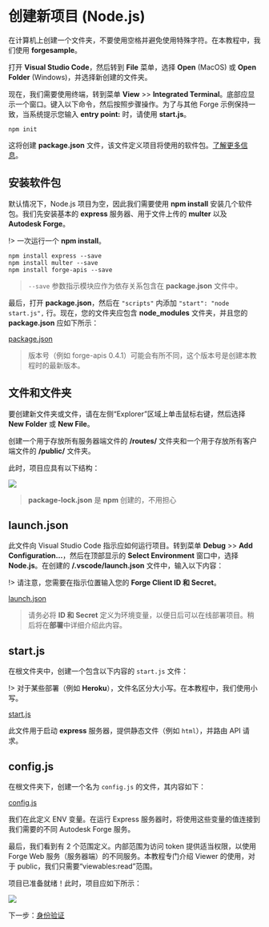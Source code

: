 # 创建新项目 (Node.js)

在计算机上创建一个文件夹，不要使用空格并避免使用特殊字符。在本教程中，我们使用 **forgesample**。

打开 **Visual Studio Code**，然后转到 **File** 菜单，选择 **Open** (MacOS) 或 **Open Folder** (Windows)，并选择新创建的文件夹。 

现在，我们需要使用终端，转到菜单 **View** >> **Integrated Terminal**。底部应显示一个窗口。键入以下命令，然后按照步骤操作。为了与其他 Forge 示例保持一致，当系统提示您输入 **entry point:** 时，请使用 **start.js**。

```
npm init
```

这将创建 **package.json** 文件，该文件定义项目将使用的软件包。[了解更多信息](https://docs.npmjs.com/files/package.json)。

## 安装软件包

默认情况下，Node.js 项目为空，因此我们需要使用 **npm install** 安装几个软件包。我们先安装基本的 **express** 服务器、用于文件上传的 **multer** 以及 **Autodesk Forge**。

!> 一次运行一个 **npm install**。

```
npm install express --save
npm install multer --save
npm install forge-apis --save
```

> `--save` 参数指示模块应作为依存关系包含在 **package.json** 文件中。

最后，打开 **package.json**，然后在 `"scripts"` 内添加 `"start": "node start.js",` 行。现在，您的文件夹应包含 **node_modules** 文件夹，并且您的 **package.json** 应如下所示：

[package.json](_snippets/viewmodels/node/package.json ':include :type=code json')

> 版本号（例如 forge-apis 0.4.1）可能会有所不同，这个版本号是创建本教程时的最新版本。

## 文件和文件夹

要创建新文件夹或文件，请在左侧“Explorer”区域上单击鼠标右键，然后选择 **New Folder** 或 **New File**。

创建一个用于存放所有服务器端文件的 **/routes/** 文件夹和一个用于存放所有客户端文件的 **/public/** 文件夹。

此时，项目应具有以下结构：

![](_media/nodejs/vs_code_explorer.png) 

> **package-lock.json** 是 **npm** 创建的，不用担心

## launch.json

此文件向 Visual Studio Code 指示应如何运行项目。转到菜单 **Debug** >> **Add Configuration...**，然后在顶部显示的 **Select Environment** 窗口中，选择 **Node.js**。在创建的 **/.vscode/launch.json** 文件中，输入以下内容：

!> 请注意，您需要在指示位置输入您的 **Forge Client ID 和 Secret**。

[launch.json](_snippets/viewmodels/node/launch.json ':include :type=code json')

> 请务必将 **ID 和 Secret** 定义为环境变量，以便日后可以在线部署项目。稍后将在**部署**中详细介绍此内容。

## start.js

在根文件夹中，创建一个包含以下内容的 `start.js` 文件：

!> 对于某些部署（例如 **Heroku**），文件名区分大小写。在本教程中，我们使用小写。

[start.js](_snippets/viewmodels/node/start.js ':include :type=code javascript')

此文件用于启动 **express** 服务器，提供静态文件（例如 `html`），并路由 API 请求。

## config.js

在根文件夹下，创建一个名为 `config.js` 的文件，其内容如下：

[config.js](_snippets/viewmodels/node/config.js ':include :type=code javascript')

我们在此定义 ENV 变量。在运行 Express 服务器时，将使用这些变量的值连接到我们需要的不同 Autodesk Forge 服务。

最后，我们看到有 2 个范围定义。内部范围为访问 token 提供适当权限，以使用 Forge Web 服务（服务器端）的不同服务。本教程专门介绍 Viewer 的使用，对于 public，我们只需要“viewables:read”范围。

项目已准备就绪！此时，项目应如下所示：

![](_media/nodejs/vs_code_project.png) 

下一步：[身份验证](/zh-CN/oauth/2legged/)